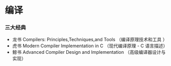 # 编译

### 三大经典
* 龙书 Compilers: Principles,Techniques,and Tools （编译原理技术和工具 ） 
* 虎书 Modern Compiler Implementation in C （现代编译原理 - C 语言描述）
* 鲸书 Advanced Compiler Design and Implementation  （高级编译器设计与实现）